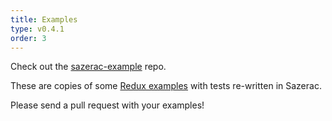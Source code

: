 ```yaml
---
title: Examples
type: v0.4.1
order: 3
---
```


Check out the [sazerac-example](http://github.com/mikec/sazerac-example) repo.

These are copies of some [Redux examples](https://github.com/reactjs/redux/tree/master/examples) with tests re-written in Sazerac.

Please send a pull request with your examples!

